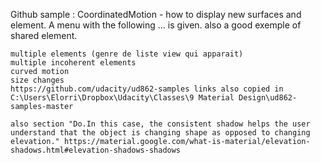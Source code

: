 Github sample : CoordinatedMotion - how to display new surfaces and element. A menu with the following ... is given. also a good exemple of shared element.
	
	multiple elements (genre de liste view qui apparait)
	multiple incoherent elements
	curved motion
	size changes
	https://github.com/udacity/ud862-samples links also copied in C:\Users\Elorri\Dropbox\Udacity\Classes\9 Material Design\ud862-samples-master
	
	also section "Do.In this case, the consistent shadow helps the user understand that the object is changing shape as opposed to changing elevation." https://material.google.com/what-is-material/elevation-shadows.html#elevation-shadows-shadows